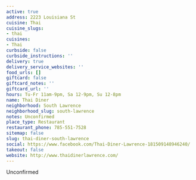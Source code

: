 ```yaml
---
active: true
address: 2223 Louisiana St
cuisine: Thai
cuisine_slugs:
- thai
cuisines:
- Thai
curbside: false
curbside_instructions: ''
delivery: true
delivery_service_websites: ''
food_urls: []
giftcard: false
giftcard_notes: ''
giftcard_url: ''
hours: Tu-Fr 11am-9pm, Sa 12-9pm, Su 12-8pm
name: Thai Diner
neighborhood: South Lawrence
neighborhood_slug: south-lawrence
notes: Unconfirmed
place_type: Restaurant
restaurant_phone: 785-551-7528
sitemap: false
slug: thai-diner-south-lawrence
social: https://www.facebook.com/Thai-Diner-Lawrence-181509148946240/
takeout: false
website: http://www.thaidinerlawrence.com/
---
```


Unconfirmed